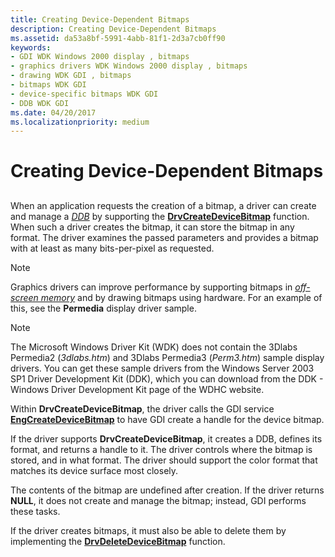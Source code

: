 ```yaml
---
title: Creating Device-Dependent Bitmaps
description: Creating Device-Dependent Bitmaps
ms.assetid: da53a8bf-5991-4abb-81f1-2d3a7cb0ff90
keywords:
- GDI WDK Windows 2000 display , bitmaps
- graphics drivers WDK Windows 2000 display , bitmaps
- drawing WDK GDI , bitmaps
- bitmaps WDK GDI
- device-specific bitmaps WDK GDI
- DDB WDK GDI
ms.date: 04/20/2017
ms.localizationpriority: medium
---
```


# Creating Device-Dependent Bitmaps


## <span id="ddk_creating_device_dependent_bitmaps_gg"></span><span id="DDK_CREATING_DEVICE_DEPENDENT_BITMAPS_GG"></span>

When an application requests the creation of a bitmap, a driver can create and manage a [*DDB*](https://docs.microsoft.com/windows/desktop/gdi/device-dependent-bitmaps) by supporting the [**DrvCreateDeviceBitmap**](https://docs.microsoft.com/windows/desktop/api/winddi/nf-winddi-drvcreatedevicebitmap) function. When such a driver creates the bitmap, it can store the bitmap in any format. The driver examines the passed parameters and provides a bitmap with at least as many bits-per-pixel as requested.

> [!NOTE]
> Graphics drivers can improve performance by supporting bitmaps in [*off-screen memory*](video-present-network-terminology.md#off_screen_memory) and by drawing bitmaps using hardware. For an example of this, see the **Permedia** display driver sample.


> [!NOTE]
> The Microsoft Windows Driver Kit (WDK) does not contain the 3Dlabs Permedia2 (*3dlabs.htm*) and 3Dlabs Permedia3 (*Perm3.htm*) sample display drivers. You can get these sample drivers from the Windows Server 2003 SP1 Driver Development Kit (DDK), which you can download from the DDK - Windows Driver Development Kit page of the WDHC website.

Within **DrvCreateDeviceBitmap**, the driver calls the GDI service [**EngCreateDeviceBitmap**](https://docs.microsoft.com/windows/desktop/api/winddi/nf-winddi-engcreatedevicebitmap) to have GDI create a handle for the device bitmap.

If the driver supports **DrvCreateDeviceBitmap**, it creates a DDB, defines its format, and returns a handle to it. The driver controls where the bitmap is stored, and in what format. The driver should support the color format that matches its device surface most closely.

The contents of the bitmap are undefined after creation. If the driver returns **NULL**, it does not create and manage the bitmap; instead, GDI performs these tasks.

If the driver creates bitmaps, it must also be able to delete them by implementing the [**DrvDeleteDeviceBitmap**](https://docs.microsoft.com/windows/desktop/api/winddi/nf-winddi-drvdeletedevicebitmap) function.

 

 





